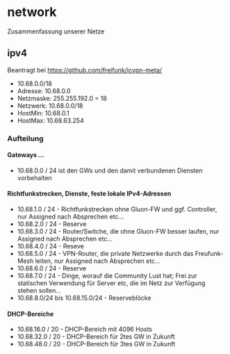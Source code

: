 # network
Zusammenfassung unserer Netze

## ipv4

Beantragt bei https://github.com/freifunk/icvpn-meta/
* 10.68.0.0/18
* Adresse: 10.68.0.0
* Netzmaske: 255.255.192.0 = 18
* Netzwerk: 10.68.0.0/18
* HostMin: 10.68.0.1
* HostMax: 10.68.63.254

### Aufteilung

#### Gateways ...
* 10.68.0.0 / 24 ist den GWs und den damit verbundenen Diensten vorbehalten

#### Richtfunkstrecken, Dienste, feste lokale IPv4-Adressen
* 10.68.1.0 / 24 - Richtfunkstrecken ohne Gluon-FW und ggf. Controller, nur Assigned nach Absprechen etc...
* 10.68.2.0 / 24 - Reserve
* 10.68.3.0 / 24 - Router/Switche, die ohne Gluon-FW besser laufen, nur Assigned nach Absprechen etc...
* 10.68.4.0 / 24 - Reseve
* 10.68.5.0 / 24 - VPN-Router, die private Netzwerke durch das Freufunk-Mesh leiten, nur Assigned nach Absprechen etc...
* 10.68.6.0 / 24 - Reserve
* 10.68.7.0 / 24 - Dinge, worauf die Community Lust hat; Frei zur statischen Verwendung für Server etc, die im Netz zur Verfügung stehen sollen...
* 10.68.8.0/24 bis 10.68.15.0/24 - Reserveblöcke

#### DHCP-Bereiche

* 10.68.16.0 / 20 - DHCP-Bereich mit 4096 Hosts
* 10.68.32.0 / 20 - DHCP-Bereich für 2tes GW in Zukunft
* 10.68.48.0 / 20 - DHCP-Bereich für 3tes GW in Zukunft

